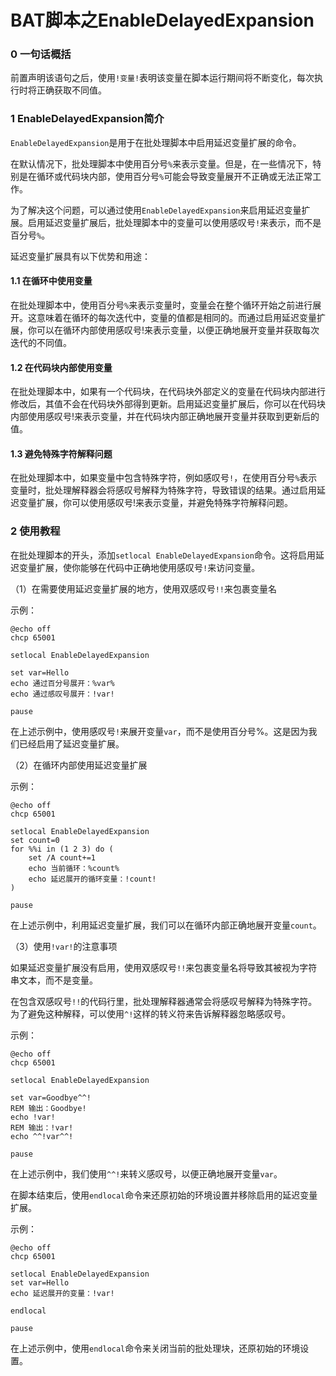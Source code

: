 # BAT脚本之EnableDelayedExpansion

### 0 一句话概括

前置声明该语句之后，使用`!变量!`表明该变量在脚本运行期间将不断变化，每次执行时将正确获取不同值。

### 1 EnableDelayedExpansion简介

`EnableDelayedExpansion`是用于在批处理脚本中启用延迟变量扩展的命令。

在默认情况下，批处理脚本中使用百分号`%`来表示变量。但是，在一些情况下，特别是在循环或代码块内部，使用百分号`%`可能会导致变量展开不正确或无法正常工作。

为了解决这个问题，可以通过使用`EnableDelayedExpansion`来启用延迟变量扩展。启用延迟变量扩展后，批处理脚本中的变量可以使用感叹号`!`来表示，而不是百分号`%`。

延迟变量扩展具有以下优势和用途：

#### 1.1 在循环中使用变量

在批处理脚本中，使用百分号`%`来表示变量时，变量会在整个循环开始之前进行展开。这意味着在循环的每次迭代中，变量的值都是相同的。而通过启用延迟变量扩展，你可以在循环内部使用感叹号!来表示变量，以便正确地展开变量并获取每次迭代的不同值。

#### 1.2 在代码块内部使用变量

在批处理脚本中，如果有一个代码块，在代码块外部定义的变量在代码块内部进行修改后，其值不会在代码块外部得到更新。启用延迟变量扩展后，你可以在代码块内部使用感叹号!来表示变量，并在代码块内部正确地展开变量并获取到更新后的值。

#### 1.3 避免特殊字符解释问题

在批处理脚本中，如果变量中包含特殊字符，例如感叹号`!`，在使用百分号`%`表示变量时，批处理解释器会将感叹号解释为特殊字符，导致错误的结果。通过启用延迟变量扩展，你可以使用感叹号!来表示变量，并避免特殊字符解释问题。

### 2 使用教程

在批处理脚本的开头，添加`setlocal EnableDelayedExpansion`命令。这将启用延迟变量扩展，使你能够在代码中正确地使用感叹号`!`来访问变量。

（1）在需要使用延迟变量扩展的地方，使用双感叹号`!!`来包裹变量名

示例：

```shell
@echo off
chcp 65001

setlocal EnableDelayedExpansion

set var=Hello
echo 通过百分号展开：%var%
echo 通过感叹号展开：!var!

pause
```

在上述示例中，使用感叹号`!`来展开变量`var`，而不是使用百分号%。这是因为我们已经启用了延迟变量扩展。

（2）在循环内部使用延迟变量扩展

示例：

```shell
@echo off
chcp 65001

setlocal EnableDelayedExpansion
set count=0
for %%i in (1 2 3) do (
    set /A count+=1
    echo 当前循环：%count%
    echo 延迟展开的循环变量：!count!
)

pause
```

在上述示例中，利用延迟变量扩展，我们可以在循环内部正确地展开变量`count`。

（3）使用`!var!`的注意事项

如果延迟变量扩展没有启用，使用双感叹号`!!`来包裹变量名将导致其被视为字符串文本，而不是变量。

在包含双感叹号`!!`的代码行里，批处理解释器通常会将感叹号解释为特殊字符。为了避免这种解释，可以使用`^!`这样的转义符来告诉解释器忽略感叹号。

示例：

```shell
@echo off
chcp 65001

setlocal EnableDelayedExpansion

set var=Goodbye^^!
REM 输出：Goodbye!
echo !var!
REM 输出：!var!
echo ^^!var^^!

pause
```


在上述示例中，我们使用`^^!`来转义感叹号，以便正确地展开变量`var`。

在脚本结束后，使用`endlocal`命令来还原初始的环境设置并移除启用的延迟变量扩展。

示例：

```shell
@echo off
chcp 65001

setlocal EnableDelayedExpansion
set var=Hello
echo 延迟展开的变量：!var!

endlocal

pause
```

在上述示例中，使用`endlocal`命令来关闭当前的批处理块，还原初始的环境设置。
